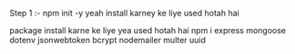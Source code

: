 Step 1 :- 
npm init -y yeah install karney ke liye used hotah hai 

package install karne ke liye yea used hotah hai
npm i express mongoose dotenv jsonwebtoken bcrypt nodemailer multer uuid


